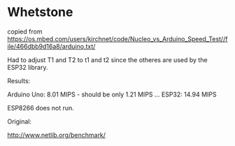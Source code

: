 # Whetstone

copied from https://os.mbed.com/users/kirchnet/code/Nucleo_vs_Arduino_Speed_Test//file/466dbb9d16a8/arduino.txt/

Had to adjust T1 and T2 to t1 and t2 since the otheres are used by the ESP32 library.

Results:

Arduino Uno:  8.01 MIPS - should be only 1.21 MIPS ...
ESP32:       14.94 MIPS

ESP8266 does not run.
Original:

http://www.netlib.org/benchmark/